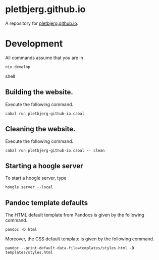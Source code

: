 # pletbjerg.github.io
A repository for [pletbjerg.github.io](https://pletbjerg.github.io/index.html).

# Development
All commands assume that you are in 
```
nix develop
```
shell
## Building the website.
Execute the following command.
```
cabal run pletbjerg-github-io.cabal
```

## Cleaning the website.
Execute the following command.
```
cabal run pletbjerg-github-io.cabal -- clean
```

## Starting a hoogle server
To start a hoogle server, type 
```
hoogle server --local
```

## Pandoc template defaults
The HTML default template from Pandocs is given by the following command.
```
pandoc -D html
```
Moreover, the CSS default template is given by the following command.
```
pandoc --print-default-data-file=templates/styles.html -D templates/styles.html
```

